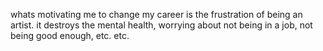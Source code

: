 whats motivating me to change my career is the frustration of being an artist.
it destroys the mental health, worrying about not being in a job, not
being good enough, etc. etc.
